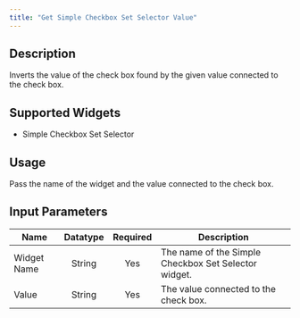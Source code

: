 ```yaml
---
title: "Get Simple Checkbox Set Selector Value"
---
```

## Description
Inverts the value of the check box found by the given value connected to the check box.

## Supported Widgets
+ Simple Checkbox Set Selector

## Usage
Pass the name of the widget and the value connected to the check box.

## Input Parameters
Name | Datatype | Required | Description
---- | :--------: | :--------: | ---------------
Widget Name | String | Yes | The name of the Simple Checkbox Set Selector widget.
Value | String | Yes | The value connected to the check box.
